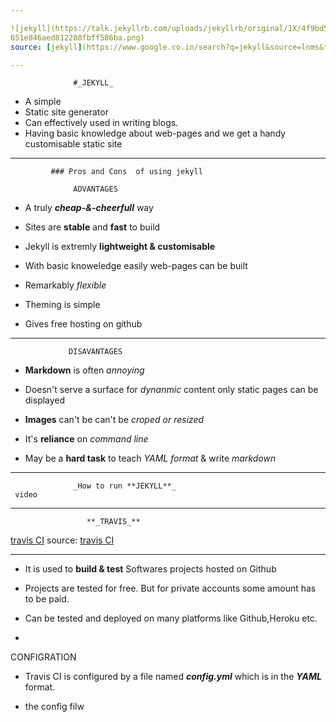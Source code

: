 ```yaml
---

![jekyll](https://talk.jekyllrb.com/uploads/jekyllrb/original/1X/4f9bd5334246d33
651e846aed812280fbff586ba.png)
source: [jekyll](https://www.google.co.in/search?q=jekyll&source=lnms&tbm=isch&sa=X&ved=0ahUKEwil8tfAzKTVAhUJq48KHTyPDUwQ_AUICigB&biw=1183&bih=616#imgrc=yXUExf3G30TuMM:)

---
```

                  #_JEKYLL_

-  A simple 
- Static site generator 
- Can effectively used in writing blogs.
- Having basic knowledge about web-pages and we get a handy customisable static site
---
             ### Pros and Cons  of using jekyll
      
                  ADVANTAGES 


  - A truly _**cheap-&-cheerfull**_ way
  
  - Sites are **stable** and **fast** to build
  
  - Jekyll is extremly **lightweight & customisable**
 
  - With basic knoweledge easily web-pages can be built

  - Remarkably _flexible_
  
  - Theming is simple
 
  - Gives free hosting on github

---

                 DISAVANTAGES

  - **Markdown** is often _annoying_
  
  - Doesn't serve a surface for *_dynanmic_* content only static pages can be displayed
  
  - **Images** can't be can't be _croped or resized_ 
 
  - It's **reliance** on _command line_ 

  - May be a **hard task** to teach _YAML format_ & write _markdown_

---
                  _How to run **JEKYLL**_
     video   
               

---
    
                     **_TRAVIS_**

[travis CI](http://blog.biicode.com/wp-content/uploads/sites/2/2014/11/logotravis.png)
source: [travis CI](https://www.google.co.in/search?q=travis&source=lnms&tbm=isch&sa=X&ved=0ahUKEwi_ofjj4qTVAhULqo8KHWiYD2oQ_AUICigB&biw=1183&bih=616#tbm=isch&q=travis+CI&imgrc=fOsdcdD7Nd6FvM:)


---
          
  - It is used to **build & test** Softwares projects hosted on Github

  - Projects are tested for free. But for private accounts  some amount has to be paid.

  - Can be tested and deployed on many platforms like Github,Heroku etc.
 
  - 
                      









   CONFIGRATION
   
  - Travis CI is configured by a file named **_config.yml_** which is in the **_YAML_** format.

  - the config filw








